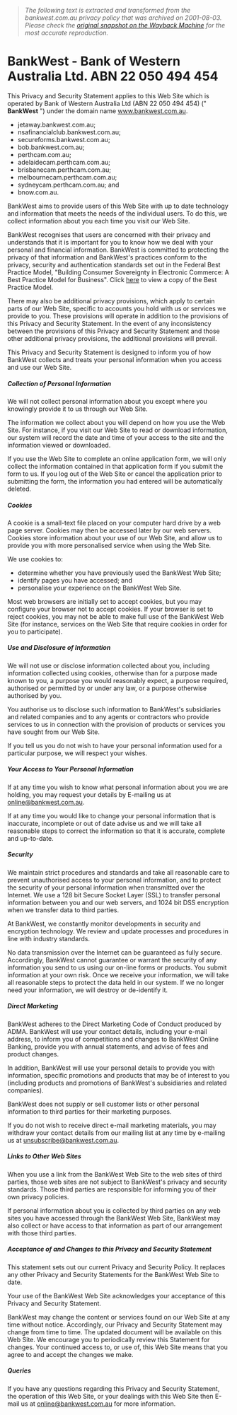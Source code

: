 > *The following text is extracted and transformed from the bankwest.com.au privacy policy that was archived on 2001-08-03. Please check the [original snapshot on the Wayback Machine](https://web.archive.org/web/20010803160717id_/http%3A//www.bankwest.com.au/legal/p_and_s_0201.asp) for the most accurate reproduction.*

# BankWest - Bank of Western Australia Ltd. ABN 22 050 494 454

This Privacy and Security Statement applies to this Web Site which is operated by Bank of Western Australia Ltd (ABN 22 050 494 454) (" **BankWest** ") under the domain name www.bankwest.com.au.

  * jetaway.bankwest.com.au;
  * nsafinancialclub.bankwest.com.au;
  * secureforms.bankwest.com.au;
  * bob.bankwest.com.au; 
  * perthcam.com.au;
  * adelaidecam.perthcam.com.au;
  * brisbanecam.perthcam.com.au;
  * melbournecam.perthcam.com.au;
  * sydneycam.perthcam.com.au; and
  * bnow.com.au.



BankWest aims to provide users of this Web Site with up to date technology and information that meets the needs of the individual users. To do this, we collect information about you each time you visit our Web Site.

BankWest recognises that users are concerned with their privacy and understands that it is important for you to know how we deal with your personal and financial information. BankWest is committed to protecting the privacy of that information and BankWest's practices conform to the privacy, security and authentication standards set out in the Federal Best Practice Model, "Building Consumer Sovereignty in Electronic Commerce: A Best Practice Model for Business". Click [here](http://www.ecommerce.treasury.gov.au/html/ecommerce.htm) to view a copy of the Best Practice Model. 

There may also be additional privacy provisions, which apply to certain parts of our Web Site, specific to accounts you hold with us or services we provide to you. These provisions will operate in addition to the provisions of this Privacy and Security Statement. In the event of any inconsistency between the provisions of this Privacy and Security Statement and those other additional privacy provisions, the additional provisions will prevail. 

This Privacy and Security Statement is designed to inform you of how BankWest collects and treats your personal information when you access and use our Web Site. 

  


##### Collection of Personal Information

We will not collect personal information about you except where you knowingly provide it to us through our Web Site. 

The information we collect about you will depend on how you use the Web Site. For instance, if you visit our Web Site to read or download information, our system will record the date and time of your access to the site and the information viewed or downloaded. 

If you use the Web Site to complete an online application form, we will only collect the information contained in that application form if you submit the form to us. If you log out of the Web Site or cancel the application prior to submitting the form, the information you had entered will be automatically deleted.

  


##### Cookies

A cookie is a small-text file placed on your computer hard drive by a web page server. Cookies may then be accessed later by our web servers. Cookies store information about your use of our Web Site, and allow us to provide you with more personalised service when using the Web Site. 

We use cookies to: 

  * determine whether you have previously used the BankWest Web Site;
  * identify pages you have accessed; and
  * personalise your experience on the BankWest Web Site.



Most web browsers are initially set to accept cookies, but you may configure your browser not to accept cookies. If your browser is set to reject cookies, you may not be able to make full use of the BankWest Web Site (for instance, services on the Web Site that require cookies in order for you to participate). 

  


##### Use and Disclosure of Information

We will not use or disclose information collected about you, including information collected using cookies, otherwise than for a purpose made known to you, a purpose you would reasonably expect, a purpose required, authorised or permitted by or under any law, or a purpose otherwise authorised by you.

You authorise us to disclose such information to BankWest's subsidiaries and related companies and to any agents or contractors who provide services to us in connection with the provision of products or services you have sought from our Web Site.

If you tell us you do not wish to have your personal information used for a particular purpose, we will respect your wishes.

  


##### Your Access to Your Personal Information

If at any time you wish to know what personal information about you we are holding, you may request your details by E-mailing us at [online@bankwest.com.au](mailto:online@bankwest.com.au).

If at any time you would like to change your personal information that is inaccurate, incomplete or out of date advise us and we will take all reasonable steps to correct the information so that it is accurate, complete and up-to-date.

  


##### Security

We maintain strict procedures and standards and take all reasonable care to prevent unauthorised access to your personal information, and to protect the security of your personal information when transmitted over the Internet. We use a 128 bit Secure Socket Layer (SSL) to transfer personal information between you and our web servers, and 1024 bit DSS encryption when we transfer data to third parties. 

At BankWest, we constantly monitor developments in security and encryption technology. We review and update processes and procedures in line with industry standards.

No data transmission over the Internet can be guaranteed as fully secure. Accordingly, BankWest cannot guarantee or warrant the security of any information you send to us using our on-line forms or products. You submit information at your own risk. Once we receive your information, we will take all reasonable steps to protect the data held in our system. If we no longer need your information, we will destroy or de-identify it.

  


##### Direct Marketing

BankWest adheres to the Direct Marketing Code of Conduct produced by ADMA. BankWest will use your contact details, including your e-mail address, to inform you of competitions and changes to BankWest Online Banking, provide you with annual statements, and advise of fees and product changes.

In addition, BankWest will use your personal details to provide you with information, specific promotions and products that may be of interest to you (including products and promotions of BankWest's subsidiaries and related companies).

BankWest does not supply or sell customer lists or other personal information to third parties for their marketing purposes.

If you do not wish to receive direct e-mail marketing materials, you may withdraw your contact details from our mailing list at any time by e-mailing us at unsubscribe@bankwest.com.au.

  


##### Links to Other Web Sites

When you use a link from the BankWest Web Site to the web sites of third parties, those web sites are not subject to BankWest's privacy and security standards. Those third parties are responsible for informing you of their own privacy policies.

If personal information about you is collected by third parties on any web sites you have accessed through the BankWest Web Site, BankWest may also collect or have access to that information as part of our arrangement with those third parties.

  


##### Acceptance of and Changes to this Privacy and Security Statement

This statement sets out our current Privacy and Security Policy. It replaces any other Privacy and Security Statements for the BankWest Web Site to date.

Your use of the BankWest Web Site acknowledges your acceptance of this Privacy and Security Statement.

BankWest may change the content or services found on our Web Site at any time without notice. Accordingly, our Privacy and Security Statement may change from time to time. The updated document will be available on this Web Site. We encourage you to periodically review this Statement for changes. Your continued access to, or use of, this Web Site means that you agree to and accept the changes we make.

  


##### Queries

If you have any questions regarding this Privacy and Security Statement, the operation of this Web Site, or your dealings with this Web Site then E-mail us at [online@bankwest.com.au](mailto:online@bankwest.com.au) for more information.
